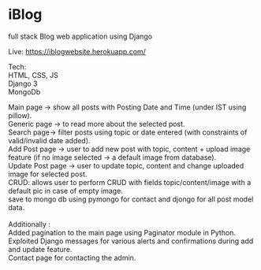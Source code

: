 # iBlog
full stack Blog web application using Django <br>


Live: https://iblogwebsite.herokuapp.com/ <br>

Tech: <br>
HTML, CSS, JS  <br>
Django 3 <br>
MongoDb <br>

Main page -> show all posts with Posting Date and Time (under IST using pillow). <br>
Generic page -> to read more about the selected post. <br>
Search page-> filter posts using topic or date entered (with constraints of valid/invalid date added). <br>
Add Post page -> user to add new post with topic, content + upload image feature (if no image selected -> a default image from database). <br>
Update Post page -> user to update topic, content and change uploaded image for selected post. <br>
CRUD: allows user to perform CRUD with fields topic/content/image with a default pic in case of empty image. <br>
save to mongo db using pymongo for contact and djongo for all post model data. <br>
 <br>
Additionally : <br>
Added pagination to the main page using Paginator module in Python. <br>
Exploited Django messages for various alerts and confirmations during add and update feature. <br>
Contact page for contacting the admin. <br>



